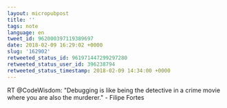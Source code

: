 ```yaml
---
layout: micropubpost
title: ''
tags: note
language: en
tweet_id: 962000397119389697
date: 2018-02-09 16:29:02 +0000
slug: '162902'
retweeted_status_id: 961971447299297280
retweeted_status_user_id: 396238794
retweeted_status_timestamp: 2018-02-09 14:34:00 +0000
---
```

RT @CodeWisdom: "Debugging is like being the detective in a crime movie where you are also the murderer." - Filipe Fortes

